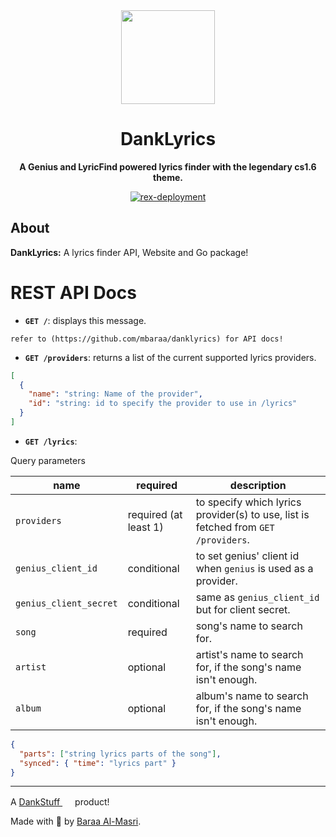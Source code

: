 <div align="center">
  <a href="https://danklyrics.com" target="_blank"><img src="https://danklyrics.com/static/favicon.png" width="150" /></a>

  <h1>DankLyrics</h1>
  <p>
    <strong>A Genius and LyricFind powered lyrics finder with the legendary cs1.6 theme.</strong>
  </p>
  <p>
    <a href="https://github.com/mbaraa/danklyrics/actions/workflows/rex-deploy.yml"><img alt="rex-deployment" src="https://github.com/mbaraa/danklyrics/actions/workflows/rex-deploy.yml/badge.svg"/></a>
  </p>
</div>

## About

**DankLyrics:** A lyrics finder API, Website and Go package!

# REST API Docs

- **`GET /`**: displays this message.

```
refer to (https://github.com/mbaraa/danklyrics) for API docs!
```

- **`GET /providers`**: returns a list of the current supported lyrics providers.

```json
[
  {
    "name": "string: Name of the provider",
    "id": "string: id to specify the provider to use in /lyrics"
  }
]
```

- **`GET /lyrics`**:

Query parameters

| name                   | required              | description                                                                        |
| ---------------------- | --------------------- | ---------------------------------------------------------------------------------- |
| `providers`            | required (at least 1) | to specify which lyrics provider(s) to use, list is fetched from `GET /providers`. |
| `genius_client_id`     | conditional           | to set genius' client id when `genius` is used as a provider.                      |
| `genius_client_secret` | conditional           | same as `genius_client_id` but for client secret.                                  |
| `song`                 | required              | song's name to search for.                                                         |
| `artist`               | optional              | artist's name to search for, if the song's name isn't enough.                      |
| `album`                | optional              | album's name to search for, if the song's name isn't enough.                       |

```json
{
  "parts": ["string lyrics parts of the song"],
  "synced": { "time": "lyrics part" }
}
```

---

A [DankStuff <img height="16" width="16" src="https://dankstuff.net/assets/favicon.ico" />](https://dankstuff.net) product!

Made with 🧉 by [Baraa Al-Masri](https://mbaraa.com).
